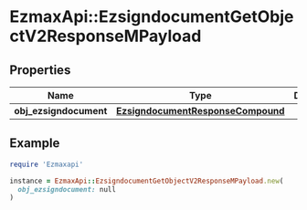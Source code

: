 # EzmaxApi::EzsigndocumentGetObjectV2ResponseMPayload

## Properties

| Name | Type | Description | Notes |
| ---- | ---- | ----------- | ----- |
| **obj_ezsigndocument** | [**EzsigndocumentResponseCompound**](EzsigndocumentResponseCompound.md) |  |  |

## Example

```ruby
require 'Ezmaxapi'

instance = EzmaxApi::EzsigndocumentGetObjectV2ResponseMPayload.new(
  obj_ezsigndocument: null
)
```

